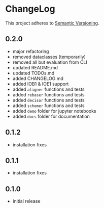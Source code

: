 # ChangeLog

This project adheres to [Semantic Versioning](https://semver.org/).

## 0.2.0
- major refactoring
- removed dataclasses (temporarily)
- removed all but evaluation from CLI
- updated README.md
- updated TODOs.md
- added CHANGELOG.md
- added IOB1 & IOE1 support
- added `aligner` functions and tests
- added `rebaser` functions and tests
- added `decisor` functions and tests
- added `schemer` functions and tests
- added `demo` folder for jupyter notebooks
- added `docs` folder for documentation

## 0.1.2

- installation fixes

## 0.1.1

- installation fixes

## 0.1.0

- initial release